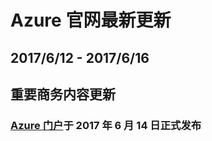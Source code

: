<properties
	pageTitle="Azure 官网本周更新 | Azure"
    description="Azure 官网本周更新"
    services=""
    documentationCenter=""
    authors=""
    manager=""
    editor=""
    tags=""/>

<tags ms.service="weekly-updates" ms.date="" wacn.date="" wacn.lang="cn"/>

# Azure 官网最新更新
## 2017/6/12 - 2017/6/16
## 重要商务内容更新
### <a id="weekly-updates-6-12_home-features-azure-portal" href="/home/features/azure-portal/">Azure 门户</a>于 2017 年 6 月 14 日正式发布
